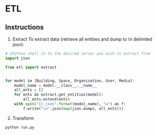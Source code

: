 # ETL
## Instructions

1) Extract
To extract data (retrieve all entities and dump to \n delimited json):
```python
# iPython shell in to the desired server you wish to extract from
import json

from etl import extract


for model in [Building, Space, Organization, User, Media]:
    model_name = model.__class__.__name__
    all_ents = []
    for ents in extract.get_entities(model):
        all_ents.extend(ents)
    with open("{}.json".format(model_name), "w") as f:
        f.write("\n".join(map(json.dumps, all_ents)))
```


2) Transform
```
python run.py
```
